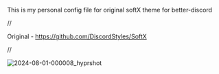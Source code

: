 This is my personal config file for original softX theme for better-discord


//


Original - https://github.com/DiscordStyles/SoftX


//


![2024-08-01-000008_hyprshot](https://github.com/user-attachments/assets/2b55292f-827b-4b61-99f2-89d5c2cf8724)
